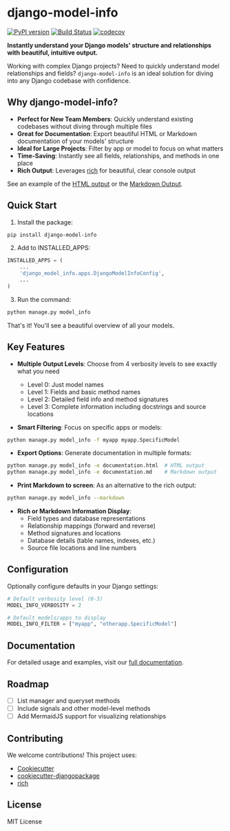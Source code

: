 # django-model-info

[![PyPI version](https://badge.fury.io/py/django-model-info.svg)](https://badge.fury.io/py/django-model-info)
[![Build Status](https://travis-ci.org/jacklinke/django-model-info.svg?branch=master)](https://travis-ci.org/jacklinke/django-model-info)
[![codecov](https://codecov.io/gh/jacklinke/django-model-info/branch/master/graph/badge.svg)](https://codecov.io/gh/jacklinke/django-model-info)

**Instantly understand your Django models' structure and relationships with beautiful, intuitive output.**

Working with complex Django projects? Need to quickly understand model relationships and fields? `django-model-info` is an ideal solution for diving into any Django codebase with confidence.

## Why django-model-info?

- **Perfect for New Team Members**: Quickly understand existing codebases without diving through multiple files
- **Great for Documentation**: Export beautiful HTML or Markdown documentation of your models' structure
- **Ideal for Large Projects**: Filter by app or model to focus on what matters
- **Time-Saving**: Instantly see all fields, relationships, and methods in one place
- **Rich Output**: Leverages [rich](https://github.com/willmcgugan/rich/) for beautiful, clear console output

See an example of the [HTML output](https://htmlpreview.github.io/?https://github.com/jacklinke/django-model-info/blob/master/example-output.html) or the [Markdown Output](https://github.com/OmenApps/django-model-info/blob/main/example-output.md).

## Quick Start

1. Install the package:
```bash
pip install django-model-info
```

2. Add to INSTALLED_APPS:
```python
INSTALLED_APPS = (
    ...
    'django_model_info.apps.DjangoModelInfoConfig',
    ...
)
```

3. Run the command:
```bash
python manage.py model_info
```

That's it! You'll see a beautiful overview of all your models.

## Key Features

- **Multiple Output Levels**: Choose from 4 verbosity levels to see exactly what you need
  - Level 0: Just model names
  - Level 1: Fields and basic method names
  - Level 2: Detailed field info and method signatures
  - Level 3: Complete information including docstrings and source locations

- **Smart Filtering**: Focus on specific apps or models:
```bash
python manage.py model_info -f myapp myapp.SpecificModel
```

- **Export Options**: Generate documentation in multiple formats:
```bash
python manage.py model_info -e documentation.html  # HTML output
python manage.py model_info -e documentation.md    # Markdown output
```

- **Print Markdown to screen**: As an alternative to the rich output:
```bash
python manage.py model_info --markdown
```

- **Rich or Markdown Information Display**:
  - Field types and database representations
  - Relationship mappings (forward and reverse)
  - Method signatures and locations
  - Database details (table names, indexes, etc.)
  - Source file locations and line numbers

## Configuration

Optionally configure defaults in your Django settings:

```python
# Default verbosity level (0-3)
MODEL_INFO_VERBOSITY = 2

# Default models/apps to display
MODEL_INFO_FILTER = ["myapp", "otherapp.SpecificModel"]
```

## Documentation

For detailed usage and examples, visit our [full documentation](https://django-model-info.readthedocs.io).

## Roadmap

- [ ] List manager and queryset methods
- [ ] Include signals and other model-level methods
- [ ] Add MermaidJS support for visualizing relationships

## Contributing

We welcome contributions! This project uses:

- [Cookiecutter](https://github.com/audreyr/cookiecutter)
- [cookiecutter-djangopackage](https://github.com/pydanny/cookiecutter-djangopackage)
- [rich](https://github.com/willmcgugan/rich/)

## License

MIT License
